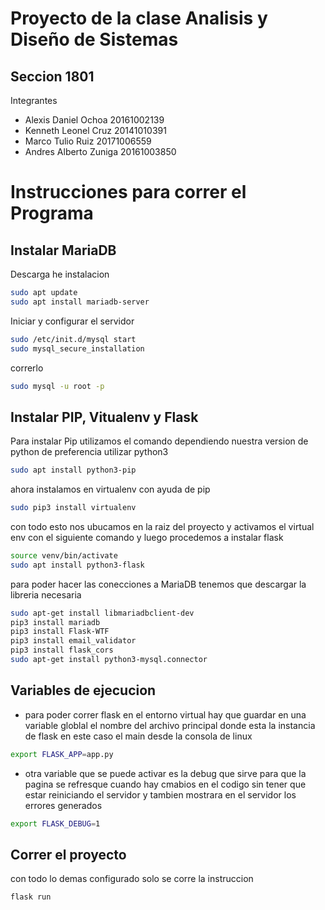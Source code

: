 # Proyecto de la clase Analisis y Diseño de Sistemas
## Seccion 1801
Integrantes
- Alexis Daniel Ochoa 20161002139
- Kenneth Leonel Cruz 20141010391
- Marco Tulio Ruiz 20171006559
- Andres Alberto Zuniga 20161003850

# Instrucciones para correr el Programa
## Instalar MariaDB
Descarga he instalacion
```Bash
sudo apt update
sudo apt install mariadb-server
```
Iniciar y configurar el servidor
```Bash
sudo /etc/init.d/mysql start
sudo mysql_secure_installation
```
correrlo
```Bash
sudo mysql -u root -p
```

## Instalar PIP, Vitualenv y Flask
Para instalar Pip utilizamos el comando dependiendo nuestra version de python de preferencia utilizar python3

```Bash
sudo apt install python3-pip
```
ahora instalamos en virtualenv con ayuda de pip
```Bash
sudo pip3 install virtualenv 
```
con todo esto nos ubucamos en la raiz del proyecto y activamos el virtual env con el siguiente comando y luego procedemos a instalar flask
```Bash
source venv/bin/activate
sudo apt install python3-flask
```
para poder hacer las conecciones a MariaDB tenemos que descargar la libreria necesaria
```bash
sudo apt-get install libmariadbclient-dev
pip3 install mariadb
pip3 install Flask-WTF 
pip3 install email_validator
pip3 install flask_cors
sudo apt-get install python3-mysql.connector
```
## Variables de ejecucion
- para poder correr flask en el entorno virtual hay que guardar en una variable globlal el nombre del archivo principal donde esta la instancia de flask en este caso el main desde la consola de linux
```bash
export FLASK_APP=app.py
```
- otra variable que se puede activar es la debug que sirve para que la pagina se refresque cuando hay cmabios en el codigo sin tener que estar reiniciando el servidor y tambien mostrara en el servidor los errores generados
```bash
export FLASK_DEBUG=1
```
## Correr el proyecto
con todo lo demas configurado solo se corre la instruccion
``` bash
flask run
```
